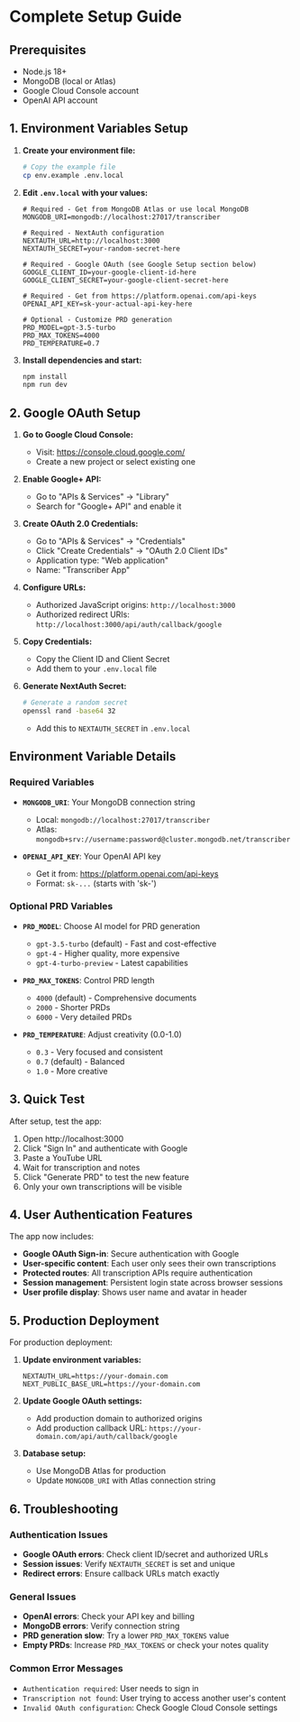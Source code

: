 # Complete Setup Guide

## Prerequisites

- Node.js 18+ 
- MongoDB (local or Atlas)
- Google Cloud Console account
- OpenAI API account

## 1. Environment Variables Setup

1. **Create your environment file:**
   ```bash
   # Copy the example file
   cp env.example .env.local
   ```

2. **Edit `.env.local` with your values:**
   ```env
   # Required - Get from MongoDB Atlas or use local MongoDB
   MONGODB_URI=mongodb://localhost:27017/transcriber
   
   # Required - NextAuth configuration
   NEXTAUTH_URL=http://localhost:3000
   NEXTAUTH_SECRET=your-random-secret-here
   
   # Required - Google OAuth (see Google Setup section below)
   GOOGLE_CLIENT_ID=your-google-client-id-here
   GOOGLE_CLIENT_SECRET=your-google-client-secret-here
   
   # Required - Get from https://platform.openai.com/api-keys
   OPENAI_API_KEY=sk-your-actual-api-key-here
   
   # Optional - Customize PRD generation
   PRD_MODEL=gpt-3.5-turbo
   PRD_MAX_TOKENS=4000
   PRD_TEMPERATURE=0.7
   ```

3. **Install dependencies and start:**
   ```bash
   npm install
   npm run dev
   ```

## 2. Google OAuth Setup

1. **Go to Google Cloud Console:**
   - Visit: https://console.cloud.google.com/
   - Create a new project or select existing one

2. **Enable Google+ API:**
   - Go to "APIs & Services" → "Library"
   - Search for "Google+ API" and enable it

3. **Create OAuth 2.0 Credentials:**
   - Go to "APIs & Services" → "Credentials"
   - Click "Create Credentials" → "OAuth 2.0 Client IDs"
   - Application type: "Web application"
   - Name: "Transcriber App"

4. **Configure URLs:**
   - Authorized JavaScript origins: `http://localhost:3000`
   - Authorized redirect URIs: `http://localhost:3000/api/auth/callback/google`

5. **Copy Credentials:**
   - Copy the Client ID and Client Secret
   - Add them to your `.env.local` file

6. **Generate NextAuth Secret:**
   ```bash
   # Generate a random secret
   openssl rand -base64 32
   ```
   - Add this to `NEXTAUTH_SECRET` in `.env.local`

## Environment Variable Details

### Required Variables

- **`MONGODB_URI`**: Your MongoDB connection string
  - Local: `mongodb://localhost:27017/transcriber`
  - Atlas: `mongodb+srv://username:password@cluster.mongodb.net/transcriber`

- **`OPENAI_API_KEY`**: Your OpenAI API key
  - Get it from: https://platform.openai.com/api-keys
  - Format: `sk-...` (starts with 'sk-')

### Optional PRD Variables

- **`PRD_MODEL`**: Choose AI model for PRD generation
  - `gpt-3.5-turbo` (default) - Fast and cost-effective
  - `gpt-4` - Higher quality, more expensive
  - `gpt-4-turbo-preview` - Latest capabilities

- **`PRD_MAX_TOKENS`**: Control PRD length
  - `4000` (default) - Comprehensive documents
  - `2000` - Shorter PRDs
  - `6000` - Very detailed PRDs

- **`PRD_TEMPERATURE`**: Adjust creativity (0.0-1.0)
  - `0.3` - Very focused and consistent
  - `0.7` (default) - Balanced
  - `1.0` - More creative

## 3. Quick Test

After setup, test the app:

1. Open http://localhost:3000
2. Click "Sign In" and authenticate with Google
3. Paste a YouTube URL
4. Wait for transcription and notes
5. Click "Generate PRD" to test the new feature
6. Only your own transcriptions will be visible

## 4. User Authentication Features

The app now includes:

- **Google OAuth Sign-in**: Secure authentication with Google
- **User-specific content**: Each user only sees their own transcriptions
- **Protected routes**: All transcription APIs require authentication
- **Session management**: Persistent login state across browser sessions
- **User profile display**: Shows user name and avatar in header

## 5. Production Deployment

For production deployment:

1. **Update environment variables:**
   ```env
   NEXTAUTH_URL=https://your-domain.com
   NEXT_PUBLIC_BASE_URL=https://your-domain.com
   ```

2. **Update Google OAuth settings:**
   - Add production domain to authorized origins
   - Add production callback URL: `https://your-domain.com/api/auth/callback/google`

3. **Database setup:**
   - Use MongoDB Atlas for production
   - Update `MONGODB_URI` with Atlas connection string

## 6. Troubleshooting

### Authentication Issues
- **Google OAuth errors**: Check client ID/secret and authorized URLs
- **Session issues**: Verify `NEXTAUTH_SECRET` is set and unique
- **Redirect errors**: Ensure callback URLs match exactly

### General Issues
- **OpenAI errors**: Check your API key and billing
- **MongoDB errors**: Verify connection string
- **PRD generation slow**: Try a lower `PRD_MAX_TOKENS` value
- **Empty PRDs**: Increase `PRD_MAX_TOKENS` or check your notes quality

### Common Error Messages
- `Authentication required`: User needs to sign in
- `Transcription not found`: User trying to access another user's content
- `Invalid OAuth configuration`: Check Google Cloud Console settings
